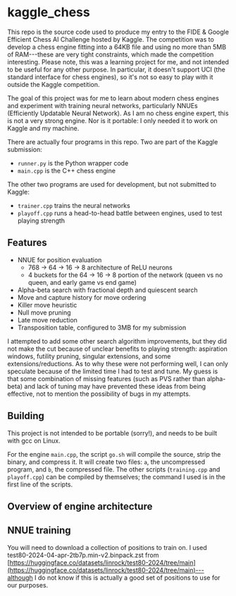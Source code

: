 # kaggle_chess
This repo is the source code used to produce my entry to the FIDE & Google Efficient Chess AI Challenge hosted by Kaggle. The competition was to develop a chess engine fitting into a 64KB file and using no more than 5MB of RAM---these are very tight constraints, which made the competition interesting. Please note, this was a learning project for me, and not intended to be useful for any other purpose. In particular, it doesn't support UCI (the standard interface for chess engines), so it's not so easy to play with it outside the Kaggle competition.

The goal of this project was for me to learn about modern chess engines and experiment with training neural networks, particularly NNUEs (Efficiently Updatable Neural Network). As I am no chess engine expert, this is not a very strong engine. Nor is it portable: I only needed it to work on Kaggle and my machine.

There are actually four programs in this repo. Two are part of the Kaggle submission:
* `runner.py` is the Python wrapper code
* `main.cpp` is the C++ chess engine

The other two programs are used for development, but not submitted to Kaggle:
* `trainer.cpp` trains the neural networks
* `playoff.cpp` runs a head-to-head battle between engines, used to test playing strength

## Features

* NNUE for position evaluation
  * 768 -> 64 -> 16 -> 8 architecture of ReLU neurons
  * 4 buckets for the 64 -> 16 -> 8 portion of the network (queen vs no queen, and early game vs end game)
* Alpha-beta search with fractional depth and quiescent search
* Move and capture history for move ordering
* Killer move heuristic
* Null move pruning
* Late move reduction
* Transposition table, configured to 3MB for my submission

I attempted to add some other search algorithm improvements, but they did not make the cut because of unclear benefits to playing strength: aspiration windows, futility pruning, singular extensions, and some extensions/reductions. As to why these were not performing well, I can only speculate because of the limited time I had to test and tune. My guess is that some combination of missing features (such as PVS rather than alpha-beta) and lack of tuning may have prevented these ideas from being effective, not to mention the possibility of bugs in my attempts.

## Building

This project is not intended to be portable (sorry!), and needs to be built with gcc on Linux. 

For the engine `main.cpp`, the script `go.sh` will compile the source, strip the binary, and compress it. It will create two files: `a`, the uncompressed program, and `b`, the compressed file. The other scripts (`training.cpp` and `playoff.cpp`) can be compiled by themselves; the command I used is in the first line of the scripts.

## Overview of engine architecture


## NNUE training

You will need to download a collection of positions to train on. I used test80-2024-04-apr-2tb7p.min-v2.binpack.zst from [https://huggingface.co/datasets/linrock/test80-2024/tree/main](https://huggingface.co/datasets/linrock/test80-2024/tree/main)---although I do not know if this is actually a good set of positions to use for our purposes.

